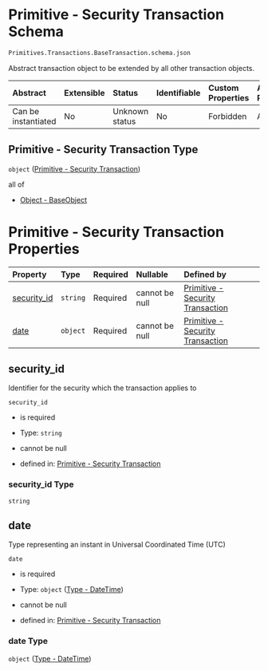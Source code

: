 # Primitive - Security Transaction Schema

```txt
Primitives.Transactions.BaseTransaction.schema.json
```

Abstract transaction object to be extended by all other transaction objects.

| Abstract            | Extensible | Status         | Identifiable | Custom Properties | Additional Properties | Access Restrictions | Defined In                                                                                                             |
| :------------------ | :--------- | :------------- | :----------- | :---------------- | :-------------------- | :------------------ | :--------------------------------------------------------------------------------------------------------------------- |
| Can be instantiated | No         | Unknown status | No           | Forbidden         | Allowed               | none                | [BaseTransaction.schema.json](../../schema/primitives/transactions/BaseTransaction.schema.json "open original schema") |

## Primitive - Security Transaction Type

`object` ([Primitive - Security Transaction](basetransaction.md))

all of

*   [Object - BaseObject](issuer-allof-object---baseobject.md "check type definition")

# Primitive - Security Transaction Properties

| Property                    | Type     | Required | Nullable       | Defined by                                                                                                                                                  |
| :-------------------------- | :------- | :------- | :------------- | :---------------------------------------------------------------------------------------------------------------------------------------------------------- |
| [security_id](#security_id) | `string` | Required | cannot be null | [Primitive - Security Transaction](basetransaction-properties-security_id.md "Primitives.Transactions.BaseTransaction.schema.json#/properties/security_id") |
| [date](#date)               | `object` | Required | cannot be null | [Primitive - Security Transaction](issuer-properties-type---datetime.md "Types.DateTime.schema.json#/properties/date")                                      |

## security_id

Identifier for the security which the transaction applies to

`security_id`

*   is required

*   Type: `string`

*   cannot be null

*   defined in: [Primitive - Security Transaction](basetransaction-properties-security_id.md "Primitives.Transactions.BaseTransaction.schema.json#/properties/security_id")

### security_id Type

`string`

## date

Type representing an instant in Universal Coordinated Time (UTC)

`date`

*   is required

*   Type: `object` ([Type - DateTime](issuer-properties-type---datetime.md))

*   cannot be null

*   defined in: [Primitive - Security Transaction](issuer-properties-type---datetime.md "Types.DateTime.schema.json#/properties/date")

### date Type

`object` ([Type - DateTime](issuer-properties-type---datetime.md))
